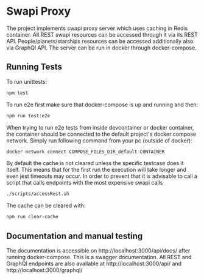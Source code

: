 # Swapi Proxy
The project implements swapi proxy server which uses caching in Redis container.
All REST swapi resources can be accessed through it via its REST API.
People/planets/starships resources can be accessed additionally also via GraphQl API.
The server can be run in docker through docker-compose.

## Running Tests
To run unittests:
```bash
npm test
```
To run e2e first make sure that docker-compose is up and running and then:
```bash
npm run test:e2e
```
When trying to run e2e tests from inside devcontainer or docker container, the container should be connected to the default project's docker compose network.
Simply run following command from your pc (outside of docker):
```bash
docker network connect COMPOSE_FILES_DIR_default CONTAINER
```
By default the cache is not cleared unless the specific testcase does it itself. This means that for the first run the execution will take longer and even jest timeouts may occur.
In order to prevent that it is advisable to call a script that calls endpoints with the most expensive swapi calls
```bash
./scripts/accessRest.sh
```
The cache can be cleared with:
```bash
npm run clear-cache
```

## Documentation and manual testing
The documentation is accessible on http://localhost:3000/api/docs/ after running docker-compose.
This is a swagger documentation.
All REST and GraphQl endpoints are also available at http://localhost:3000/api/ and http://localhost:3000/graphql/